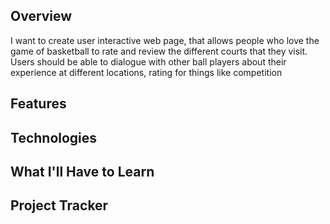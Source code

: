 ## Overview
I want to create user interactive web page, that allows people who love the game of basketball to rate and review the different courts that they visit. Users should be able to dialogue with other ball players about their experience at different locations, rating for things like competition
## Features

## Technologies

## What I'll Have to Learn

## Project Tracker

